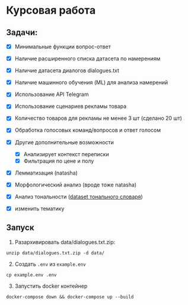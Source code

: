 # Курсовая работа


## Задачи:
- [x] Минимальные функции вопрос-ответ
- [x] Наличие расширенного списка датасета по намерениям
- [x] Наличие датасета диалогов dialogues.txt
- [x] Наличие машинного обучения (ML) для анализа намерений
- [x] Использование API Telegram
- [x] Использование сценариев рекламы товара
- [x] Количество товаров для рекламы не менее 3 шт (сделано 20 шт)
- [x] Обработка голосовых команд/вопросов и ответ голосом
- [x] Другие дополнительные возможности
    - [x] Анализирует контекст переписки
    - [x] Фильтрация по цене и полу

- [x] Лемматизация (natasha)
- [x] Морфологический анализ (вроде тоже natasha)
- [x] Анализ тональности ([dataset тонального словаря](https://github.com/dkulagin/kartaslov/tree/master/dataset/emo_dict))

- [x] изменить тематику


## Запуск
1. Разархивировать data/dialogues.txt.zip:
```
unzip data/dialogues.txt.zip -d data/
```

2. Создать `.env` из `example.env`
```
cp example.env .env
```

3. Запустить docker контейнер
```
docker-compose down && docker-compose up --build
```
